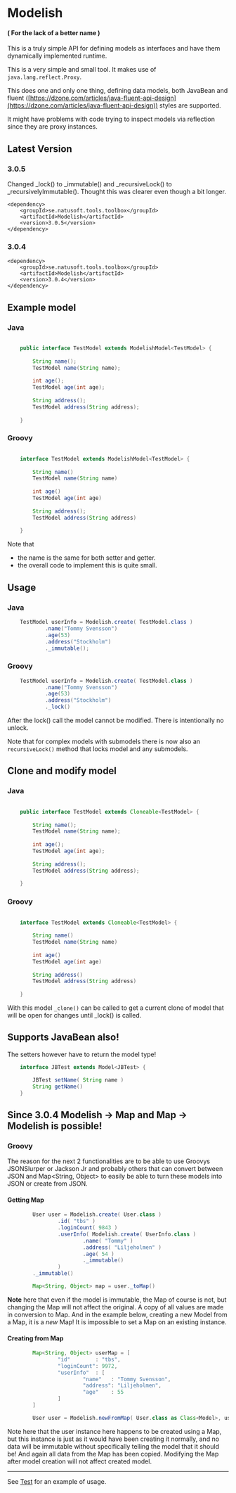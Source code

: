 # Modelish 
#### ( For the lack of a better name )

This is a truly simple API for defining models as interfaces and have them dynamically implemented runtime.

This is a very simple and small tool. It makes use of `java.lang.reflect.Proxy`.

This does one and only one thing, defining data models, both JavaBean and fluent 
([https://dzone.com/articles/java-fluent-api-design](https://dzone.com/articles/java-fluent-api-design)) 
styles are supported. 

It might have problems with code trying to inspect models via reflection since they are proxy instances. 

## Latest Version

### 3.0.5

Changed _lock() to _immutable() and _recursiveLock() to _recursivelyImmutable(). Thought this
was clearer even though a bit longer.

    <dependency>
        <groupId>se.natusoft.tools.toolbox</groupId>
        <artifactId>Modelish</artifactId>
        <version>3.0.5</version>
    </dependency>

### 3.0.4

    <dependency>
        <groupId>se.natusoft.tools.toolbox</groupId>
        <artifactId>Modelish</artifactId>
        <version>3.0.4</version>
    </dependency>


## Example model

### Java

```java

    public interface TestModel extends ModelishModel<TestModel> {
    
        String name();
        TestModel name(String name);
    
        int age();
        TestModel age(int age);
    
        String address();
        TestModel address(String address);
    
    }
```

### Groovy

```groovy

    interface TestModel extends ModelishModel<TestModel> {
    
        String name()
        TestModel name(String name)
    
        int age()
        TestModel age(int age)
    
        String address();
        TestModel address(String address)
    
    }
```

Note that 
- the name is the same for both setter and getter.
- the overall code to implement this is quite small.

## Usage

### Java

<!--
  If the below code example is red underlined, then you are using IDEA, and it has
  gotten rather confused.
-->
```java
    TestModel userInfo = Modelish.create( TestModel.class )
            .name("Tommy Svensson")
            .age(53)
            .address("Stockholm")
            ._immutable();

```

### Groovy 

```groovy
    TestModel userInfo = Modelish.create( TestModel.class )
            .name("Tommy Svensson")
            .age(53)
            .address("Stockholm")
            ._lock()

```

After the lock() call the model cannot be modified. There is intentionally no unlock. 

Note that for complex models with submodels there is now also an `recursiveLock()` method that locks model and any submodels.

## Clone and modify model

### Java

```java

    public interface TestModel extends Cloneable<TestModel> {
    
        String name();
        TestModel name(String name);
    
        int age();
        TestModel age(int age);
    
        String address();
        TestModel address(String address);
    
    }
```

### Groovy

```groovy

    interface TestModel extends Cloneable<TestModel> {
    
        String name()
        TestModel name(String name)
    
        int age()
        TestModel age(int age)
    
        String address()
        TestModel address(String address)
    
    }
```

With this model `_clone()` can be called to get a current clone of model that will be open for changes until _lock() is called.

## Supports JavaBean also!

The setters however have to return the model type! 

```groovy
    interface JBTest extends Model<JBTest> {

        JBTest setName( String name )
        String getName()
    }
```

## Since 3.0.4 Modelish -> Map and Map -> Modelish is possible!

### Groovy

The reason for the next 2 functionalities are to be able to use Groovys JSONSlurper or
Jackson Jr and probably others that can convert between JSON and Map<String, Object> to
easily be able to turn these models into JSON or create from JSON.

#### Getting Map

```groovy
        User user = Modelish.create( User.class )
                .id( "tbs" )
                .loginCount( 9843 )
                .userInfo( Modelish.create( UserInfo.class )
                        .name( "Tommy" )
                        .address( "Liljeholmen" )
                        .age( 54 )
                        ._immutable()
                )
        ._immutable()

        Map<String, Object> map = user._toMap()

```
**Note** here that even if the model is immutable, the Map of course is not, but changing the Map will not
affect the original. A copy of all values are made in conversion to Map. And in the example below, creating 
a new Model from a Map, it is a _new_ Map! It is impossible to set a Map on an existing instance.

#### Creating from Map

```groovy
        Map<String, Object> userMap = [
                "id"        : "tbs",
                "loginCount": 9972,
                "userInfo"  : [
                        "name"   : "Tommy Svensson",
                        "address": "Liljeholmen",
                        "age"    : 55
                ]
        ]

        User user = Modelish.newFromMap( User.class as Class<Model>, userMap ) as User

```

Note here that the user instance here happens to be created using a Map, but this instance is just as it would
have been creating it normally, and no data will be immutable without specifically telling the model that it
should be! And again all data from the Map has been copied. Modifying the Map after model creation will not
affect created model.

----

See [Test](https://github.com/tombensve/NS-Toolbox/blob/main/Modelish/src/test/groovy/se/natusoft/tools/modelish/ModelishTest.groovy) for an example of usage.
